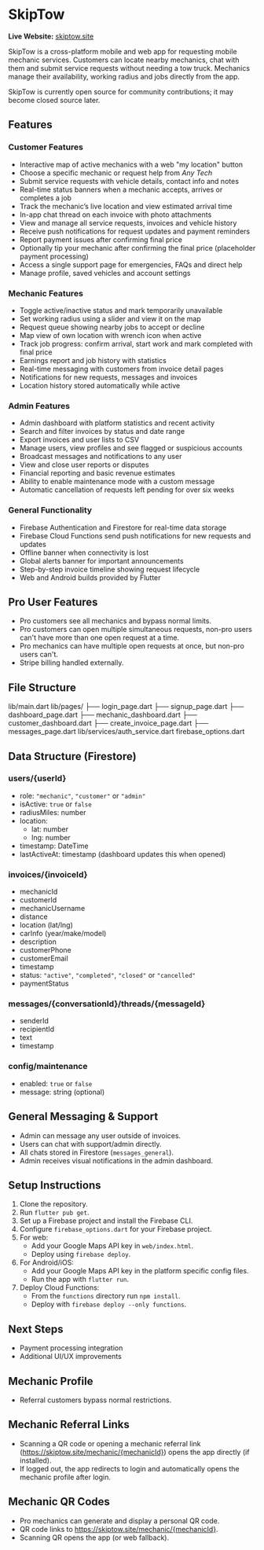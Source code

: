 # SkipTow

**Live Website:** [skiptow.site](https://skiptow.site)

SkipTow is a cross-platform mobile and web app for requesting mobile mechanic services. Customers can locate nearby mechanics, chat with them and submit service requests without needing a tow truck. Mechanics manage their availability, working radius and jobs directly from the app.

SkipTow is currently open source for community contributions; it may become closed source later.

## Features

### Customer Features
- Interactive map of active mechanics with a web "my location" button
- Choose a specific mechanic or request help from *Any Tech*
- Submit service requests with vehicle details, contact info and notes
- Real-time status banners when a mechanic accepts, arrives or completes a job
- Track the mechanic’s live location and view estimated arrival time
- In-app chat thread on each invoice with photo attachments
- View and manage all service requests, invoices and vehicle history
- Receive push notifications for request updates and payment reminders
- Report payment issues after confirming final price
- Optionally tip your mechanic after confirming the final price (placeholder
  payment processing)
- Access a single support page for emergencies, FAQs and direct help
- Manage profile, saved vehicles and account settings

### Mechanic Features
- Toggle active/inactive status and mark temporarily unavailable
- Set working radius using a slider and view it on the map
- Request queue showing nearby jobs to accept or decline
- Map view of own location with wrench icon when active
- Track job progress: confirm arrival, start work and mark completed with final price
- Earnings report and job history with statistics
- Real-time messaging with customers from invoice detail pages
- Notifications for new requests, messages and invoices
- Location history stored automatically while active

### Admin Features
- Admin dashboard with platform statistics and recent activity
- Search and filter invoices by status and date range
- Export invoices and user lists to CSV
- Manage users, view profiles and see flagged or suspicious accounts
- Broadcast messages and notifications to any user
- View and close user reports or disputes
- Financial reporting and basic revenue estimates
- Ability to enable maintenance mode with a custom message
- Automatic cancellation of requests left pending for over six weeks

### General Functionality
- Firebase Authentication and Firestore for real-time data storage
- Firebase Cloud Functions send push notifications for new requests and updates
- Offline banner when connectivity is lost
- Global alerts banner for important announcements
- Step-by-step invoice timeline showing request lifecycle
- Web and Android builds provided by Flutter

## Pro User Features
- Pro customers see all mechanics and bypass normal limits.
- Pro customers can open multiple simultaneous requests, non-pro users can't have more than one open request at a time.
- Pro mechanics can have multiple open requests at once, but non-pro users can't.
- Stripe billing handled externally.

## File Structure
lib/main.dart
lib/pages/
├── login_page.dart
├── signup_page.dart
├── dashboard_page.dart
├── mechanic_dashboard.dart
├── customer_dashboard.dart
├── create_invoice_page.dart
├── messages_page.dart
lib/services/auth_service.dart
firebase_options.dart

## Data Structure (Firestore)

### users/{userId}
- role: `"mechanic"`, `"customer"` or `"admin"`
- isActive: `true` or `false`
- radiusMiles: number
- location:
  - lat: number
  - lng: number
- timestamp: DateTime
- lastActiveAt: timestamp (dashboard updates this when opened)

### invoices/{invoiceId}
- mechanicId
- customerId
- mechanicUsername
- distance
- location (lat/lng)
- carInfo (year/make/model)
- description
- customerPhone
- customerEmail
- timestamp
- status: `"active"`, `"completed"`, `"closed"` or `"cancelled"`
- paymentStatus

### messages/{conversationId}/threads/{messageId}
- senderId
- recipientId
- text
- timestamp

### config/maintenance
- enabled: `true` or `false`
- message: string (optional)

## General Messaging & Support
- Admin can message any user outside of invoices.
- Users can chat with support/admin directly.
- All chats stored in Firestore (`messages_general`).
- Admin receives visual notifications in the admin dashboard.

## Setup Instructions

1. Clone the repository.
2. Run `flutter pub get`.
3. Set up a Firebase project and install the Firebase CLI.
4. Configure `firebase_options.dart` for your Firebase project.
5. For web:
   - Add your Google Maps API key in `web/index.html`.
   - Deploy using `firebase deploy`.
6. For Android/iOS:
   - Add your Google Maps API key in the platform specific config files.
   - Run the app with `flutter run`.
7. Deploy Cloud Functions:
   - From the `functions` directory run `npm install`.
   - Deploy with `firebase deploy --only functions`.

## Next Steps
- Payment processing integration
- Additional UI/UX improvements

## Mechanic Profile
- Referral customers bypass normal restrictions.

## Mechanic Referral Links
- Scanning a QR code or opening a mechanic referral link
  (https://skiptow.site/mechanic/{mechanicId}) opens the app directly (if installed).
- If logged out, the app redirects to login and automatically opens the mechanic profile after login.

## Mechanic QR Codes
- Pro mechanics can generate and display a personal QR code.
- QR code links to https://skiptow.site/mechanic/{mechanicId}.
- Scanning QR opens the app (or web fallback).
